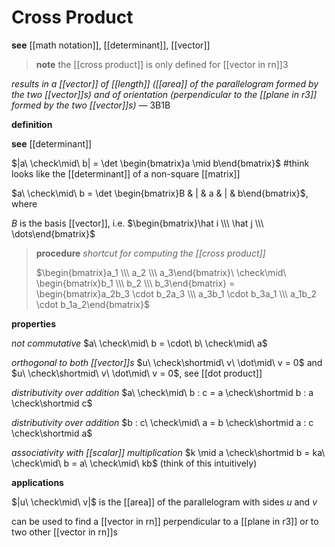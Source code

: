 # Cross Product

**see** [[math notation]], [[determinant]], [[vector]]

> **note** the [[cross product]] is only defined for [[vector in rn]]3

_results in a [[vector]] of [[length]] ([[area]] of the parallelogram formed by the two [[vector]]s) and of orientation (perpendicular to the [[plane in r3]] formed by the two [[vector]]s)_ — 3B1B

**definition**

**see** [[determinant]]

$|a\ \check\mid\ b| = \det \begin{bmatrix}a \mid b\end{bmatrix}$ #think looks like the [[determinant]] of a non-square [[matrix]]

$a\ \check\mid\ b = \det \begin{bmatrix}B & | & a & | & b\end{bmatrix}$, where

$B$ is the basis [[vector]], i.e. $\begin{bmatrix}\hat i \\\  \hat j  \\\  \dots\end{bmatrix}$

> **procedure** _shortcut for computing the [[cross product]]_
>
> $\begin{bmatrix}a_1 \\\  a_2 \\\  a_3\end{bmatrix}\ \check\mid\ \begin{bmatrix}b_1 \\\  b_2 \\\  b_3\end{bmatrix} = \begin{bmatrix}a_2b_3 \cdot b_2a_3 \\\  a_3b_1 \cdot b_3a_1 \\\  a_1b_2 \cdot b_1a_2\end{bmatrix}$

**properties**

_not commutative_ $a\ \check\mid\ b = \cdot\ b\ \check\mid\ a$

_orthogonal to both [[vector]]s_ $u\ \check\shortmid\ v\ \dot\mid\ v = 0$ and $u\ \check\shortmid\ v\ \dot\mid\ v = 0$, see [[dot product]]

_distributivity over addition_ $a\ \check\mid\ b : c = a \check\shortmid b : a \check\shortmid c$

_distributivity over addition_ $b : c\ \check\mid\ a = b \check\shortmid a : c \check\shortmid a$

_associativity with [[scalar]] multiplication_ $k \mid a \check\shortmid b = ka\ \check\mid\ b = a\ \check\mid\ kb$ (think of this intuitively)

**applications**

$|u\ \check\mid\ v|$ is the [[area]] of the parallelogram with sides $u$ and $v$

can be used to find a [[vector in rn]] perpendicular to a [[plane in r3]] or to two other [[vector in rn]]s

